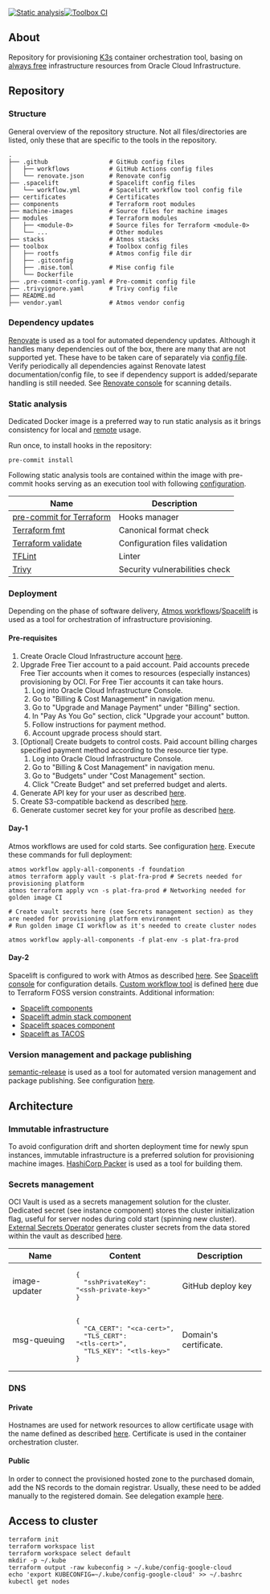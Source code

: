 [![Static analysis](https://github.com/hajle-silesia/provisioning/actions/workflows/static-analysis.yaml/badge.svg)](https://github.com/hajle-silesia/provisioning/actions/workflows/static-analysis.yaml)[![Toolbox CI](https://github.com/hajle-silesia/provisioning/actions/workflows/toolbox-ci.yaml/badge.svg)](https://github.com/hajle-silesia/provisioning/actions/workflows/toolbox-ci.yaml)

## About

Repository for provisioning [K3s](https://docs.k3s.io/) container orchestration tool, basing on [always free](https://docs.oracle.com/en-us/iaas/Content/FreeTier/freetier_topic-Always_Free_Resources.htm) infrastructure resources from Oracle Cloud Infrastructure.

## Repository

### Structure

General overview of the repository structure. Not all files/directories are listed, only these that are specific to the tools in the repository.
```shell
.
├── .github                 # GitHub config files
│   ├── workflows           # GitHub Actions config files
│   └── renovate.json       # Renovate config
├── .spacelift              # Spacelift config files
│   └── workflow.yml        # Spacelift workflow tool config file
├── certificates            # Certificates
├── components              # Terraform root modules
├── machine-images          # Source files for machine images
├── modules                 # Terraform modules
│   ├── <module-0>          # Source files for Terraform <module-0>
│   └── ...                 # Other modules
├── stacks                  # Atmos stacks
├── toolbox                 # Toolbox config files
│   ├── rootfs              # Atmos config file dir
│   ├── .gitconfig
│   ├── .mise.toml          # Mise config file
│   └── Dockerfile
├── .pre-commit-config.yaml # Pre-commit config file
├── .trivyignore.yaml       # Trivy config file
├── README.md
├── vendor.yaml             # Atmos vendor config
```

### Dependency updates

[Renovate](https://docs.renovatebot.com/) is used as a tool for automated dependency updates. Although it handles many dependencies out of the box, there are many that are not supported yet. These have to be taken care of separately via [config file](.github/renovate.json). Verify periodically all dependencies against Renovate latest documentation/config file, to see if dependency support is added/separate handling is still needed. See [Renovate console](https://developer.mend.io/github/hajle-silesia/provisioning) for scanning details.

### Static analysis

Dedicated Docker image is a preferred way to run static analysis as it brings consistency for local and [remote](.github/workflows/static-analysis.yaml) usage.

Run once, to install hooks in the repository:

```shell
pre-commit install
```

Following static analysis tools are contained within the image with pre-commit hooks serving as an execution tool with following [configuration](.pre-commit-config.yaml).

| Name                                                                                  | Description                    |
|---------------------------------------------------------------------------------------|--------------------------------|
| [pre-commit for Terraform](https://github.com/antonbabenko/pre-commit-terraform)      | Hooks manager                  |
| [Terraform fmt](https://developer.hashicorp.com/terraform/cli/commands/fmt)           | Canonical format check         |
| [Terraform validate](https://developer.hashicorp.com/terraform/cli/commands/validate) | Configuration files validation |
| [TFLint](https://github.com/terraform-linters/tflint)                                 | Linter                         |
| [Trivy](https://github.com/aquasecurity/trivy)                                        | Security vulnerabilities check |

### Deployment

Depending on the phase of software delivery, [Atmos workflows](https://atmos.tools/core-concepts/workflows)/[Spacelift](https://spacelift.io/) is used as a tool for orchestration of infrastructure provisioning. 

#### Pre-requisites

1. Create Oracle Cloud Infrastructure account [here](https://www.oracle.com/cloud/free/).
1. Upgrade Free Tier account to a paid account. Paid accounts precede Free Tier accounts when it comes to resources (especially instances) provisioning by OCI. For Free Tier accounts it can take hours.
   1.  Log into Oracle Cloud Infrastructure Console. 
   1.  Go to "Billing & Cost Management" in navigation menu. 
   1.  Go to "Upgrade and Manage Payment" under "Billing" section. 
   1.  In "Pay As You Go" section, click "Upgrade your account" button. 
   1.  Follow instructions for payment method. 
   1.  Account upgrade process should start.
1. [Optional] Create budgets to control costs. Paid account billing charges specified payment method according to the resource tier type.
   1. Log into Oracle Cloud Infrastructure Console. 
   1. Go to "Billing & Cost Management" in navigation menu.
   1. Go to "Budgets" under "Cost Management" section. 
   1. Click "Create Budget" and set preferred budget and alerts.
1. Generate API key for your user as described [here](https://docs.oracle.com/en-us/iaas/Content/terraform/configuring.htm#APIKeyAuth).
1. Create S3-compatible backend as described [here](https://docs.oracle.com/en-us/iaas/Content/terraform/object-storage-state.htm#s3).
1. Generate customer secret key for your profile as described [here](https://docs.oracle.com/en-us/iaas/Content/terraform/object-storage-state.htm#auth).

#### Day-1

Atmos workflows are used for cold starts. See configuration [here](stacks/workflows). Execute these commands for full deployment:

```shell
atmos workflow apply-all-components -f foundation
atmos terraform apply vault -s plat-fra-prod # Secrets needed for provisioning platform
atmos terraform apply vcn -s plat-fra-prod # Networking needed for golden image CI

# Create vault secrets here (see Secrets management section) as they are needed for provisioning platform environment
# Run golden image CI workflow as it's needed to create cluster nodes

atmos workflow apply-all-components -f plat-env -s plat-fra-prod
```

#### Day-2

 Spacelift is configured to work with Atmos as described [here](https://docs.cloudposse.com/layers/spacelift/). See [Spacelift console](https://hajle-silesia.app.spacelift.io/) for configuration details. [Custom workflow tool](https://docs.spacelift.io/vendors/terraform/workflow-tool) is defined [here](.spacelift/workflow.yml) due to Terraform FOSS version constraints.
Additional information:
- [Spacelift components](https://docs.cloudposse.com/components/library/aws/spacelift/)
- [Spacelift admin stack component](https://github.com/cloudposse-terraform-components/aws-spacelift-admin-stack)
- [Spacelift spaces component](https://github.com/cloudposse-terraform-components/aws-spacelift-spaces)
- [Spacelift as TACOS](https://docs.cloudposse.com/layers/spacelift/)

### Version management and package publishing

[semantic-release](https://semantic-release.gitbook.io/semantic-release/) is used as a tool for automated version management and package publishing. See configuration [here](.github/workflows/release.yaml).

## Architecture

### Immutable infrastructure

To avoid configuration drift and shorten deployment time for newly spun instances, immutable infrastructure is a preferred solution for provisioning machine images. [HashiCorp Packer](https://www.packer.io/) is used as a tool for building them.

### Secrets management

OCI Vault is used as a secrets management solution for the cluster. Dedicated secret (see instance component) stores the cluster initialization flag, useful for server nodes during cold start (spinning new cluster). [External Secrets Operator](https://external-secrets.io/latest/) generates cluster secrets from the data stored within the vault as described [here](https://external-secrets.io/latest/provider/oracle-vault/).

| Name          | Content                                                                                                                     | Description           |
|---------------|-----------------------------------------------------------------------------------------------------------------------------|-----------------------|
| image-updater | <pre>{<br>&nbsp; "sshPrivateKey": "\<ssh-private-key>"<br>}</pre>                                                           | GitHub deploy key     |
| msg-queuing   | <pre>{<br>&nbsp; "CA_CERT": "\<ca-cert>",<br>&nbsp; "TLS_CERT": "\<tls-cert>",<br>&nbsp; "TLS_KEY": "\<tls-key>"<br>}</pre> | Domain's certificate. |


### DNS

#### Private

Hostnames are used for network resources to allow certificate usage with the name defined as described [here](https://docs.oracle.com/en-us/iaas/Content/Network/Concepts/dns.htm#About). Certificate is used in the container orchestration cluster.

#### Public

In order to connect the provisioned hosted zone to the purchased domain, add the NS records to the domain registrar. Usually, these need to be added manually to the registered domain. See delegation example [here](https://pomoc.home.pl/baza-wiedzy/jak-wydelegowac-domene-z-home-pl-na-serwery-dns-zewnetrznego-operatora).

## Access to cluster

```
terraform init
terraform workspace list
terraform workspace select default
mkdir -p ~/.kube
terraform output -raw kubeconfig > ~/.kube/config-google-cloud
echo 'export KUBECONFIG=~/.kube/config-google-cloud' >> ~/.bashrc
kubectl get nodes
```
